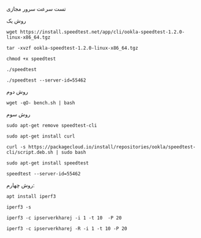 تست سرعت سرور مجازی


روش یک



````
wget https://install.speedtest.net/app/cli/ookla-speedtest-1.2.0-linux-x86_64.tgz
````

````
tar -xvzf ookla-speedtest-1.2.0-linux-x86_64.tgz
````

````
chmod +x speedtest
````

````
./speedtest
````

````
./speedtest --server-id=55462
````


روش دوم

````
wget -qO- bench.sh | bash
````


روش سوم

````
sudo apt-get remove speedtest-cli
````

````
sudo apt-get install curl
````

````
curl -s https://packagecloud.io/install/repositories/ookla/speedtest-cli/script.deb.sh | sudo bash
````

````
sudo apt-get install speedtest
````

````
speedtest --server-id=55462
````


روش چهارم:

````
apt install iperf3
````

````
iperf3 -s
````

````
iperf3 -c ipserverkharej -i 1 -t 10  -P 20
````


````
iperf3 -c ipserverkharej -R -i 1 -t 10 -P 20
````

